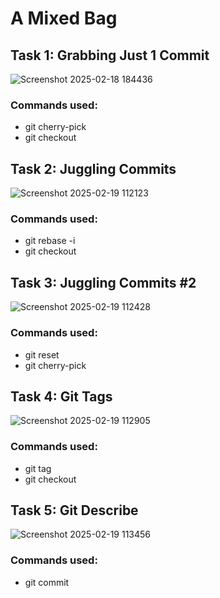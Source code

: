 # A Mixed Bag

## Task 1: Grabbing Just 1 Commit
![Screenshot 2025-02-18 184436](https://github.com/user-attachments/assets/5ab38f85-4bf4-4d05-adff-bfc965c3eaa9)

### Commands used:
- git cherry-pick
- git checkout


## Task 2: Juggling Commits
![Screenshot 2025-02-19 112123](https://github.com/user-attachments/assets/3fa60c91-e75e-4cde-949e-3c74d1e0434d)

### Commands used:
- git rebase -i
- git checkout

  
## Task 3: Juggling Commits #2
![Screenshot 2025-02-19 112428](https://github.com/user-attachments/assets/00b72de6-7742-444a-8f6a-81cfd0ff3459)

### Commands used:
- git reset
- git cherry-pick


## Task 4: Git Tags
![Screenshot 2025-02-19 112905](https://github.com/user-attachments/assets/9c8b7b50-6dfe-4913-9984-e603b90b01c8)

### Commands used:
- git tag
- git checkout


## Task 5: Git Describe
![Screenshot 2025-02-19 113456](https://github.com/user-attachments/assets/9ed15f45-188e-487a-8478-151795e17717)

### Commands used:
- git commit
